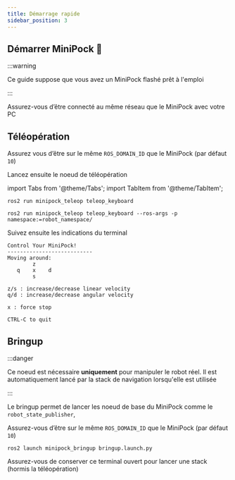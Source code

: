 ```yaml
---
title: Démarrage rapide
sidebar_position: 3
---
```


## Démarrer MiniPock 🚀

:::warning

Ce guide suppose que vous avez un MiniPock flashé prêt à l'emploi

:::

Assurez-vous d’être connecté au même réseau que le MiniPock avec votre PC

## Téléopération

Assurez vous d’être sur le même `ROS_DOMAIN_ID` que le MiniPock (par défaut `10`)

Lancez ensuite le noeud de téléopération

import Tabs from '@theme/Tabs';
import TabItem from '@theme/TabItem';

<Tabs>
<TabItem value="standalone" label="Robot Unique" default>

```shell
ros2 run minipock_teleop teleop_keyboard
```

</TabItem>

<TabItem value="multiple" label="Plusieurs robots">

```shell
ros2 run minipock_teleop teleop_keyboard --ros-args -p namespace:=robot_namespace/
```

</TabItem>

</Tabs>

Suivez ensuite les indications du terminal

```shell
Control Your MiniPock!
---------------------------
Moving around:
        z
   q    x    d
        s

z/s : increase/decrease linear velocity
q/d : increase/decrease angular velocity

x : force stop

CTRL-C to quit
```

## Bringup

:::danger

Ce noeud est nécessaire **uniquement** pour manipuler le robot réel. Il est automatiquement lancé par la stack de navigation lorsqu'elle est utilisée

:::

Le bringup permet de lancer les noeud de base du MiniPock comme le `robot_state_publisher`,

Assurez-vous d’être sur le même `ROS_DOMAIN_ID` que le MiniPock (par défaut `10`)

```shell
ros2 launch minipock_bringup bringup.launch.py
```

Assurez-vous de conserver ce terminal ouvert pour lancer une stack (hormis la téléopération)
